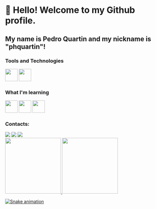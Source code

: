 # 👋 Hello! Welcome to my Github profile.
## My name is Pedro Quartin and my nickname is "phquartin"!

### Tools and Technologies

<img loading="lazy" src="https://cdn.jsdelivr.net/gh/devicons/devicon/icons/git/git-original.svg" width="40" height="40"/> <img src="https://cdn.jsdelivr.net/gh/devicons/devicon@latest/icons/jetbrains/jetbrains-original.svg" width="40" height="40" />
          

### What I'm learning

<img loading="lazy" src="https://cdn.jsdelivr.net/gh/devicons/devicon/icons/java/java-original.svg" width="40" height="40"/> <img loading="lazy" src="https://cdn.jsdelivr.net/gh/devicons/devicon/icons/linux/linux-original.svg" width="40" height="40"/> <img src="https://cdn.jsdelivr.net/gh/devicons/devicon@latest/icons/python/python-original.svg" width="40" height="40"/>

### Contacts:

<div>
<a href="https://www.instagram.com/pedrohquartin/" target="_blank"><img loading="lazy" src="https://img.shields.io/badge/-Instagram-%23E4405F?style=for-the-badge&logo=instagram&logoColor=white" target="_blank"></a>
<a href = "mailto:phquartin@gmail.com"><img loading="lazy" src="https://img.shields.io/badge/Gmail-D14836?style=for-the-badge&logo=gmail&logoColor=white" target="_blank"></a>
<a href="https://www.linkedin.com/in/pedroquartin/" target="_blank"><img loading="lazy" src="https://img.shields.io/badge/-LinkedIn-%230077B5?style=for-the-badge&logo=linkedin&logoColor=white" target="_blank"></a>   
</div>
          
<div>
<a href="https://github.com/seu-usuário-aqui">
<img loading="lazy" height="180em" src="https://github-readme-stats.vercel.app/api/top-langs/?username=phquartin&layout=compact&langs_count=7&theme=dracula"/>
<img loading="lazy" height="180em" src="https://github-readme-stats.vercel.app/api?username=phquartin&show_icons=true&theme=dracula&include_all_commits=true&count_private=true"/>
</div>

![Snake animation](https://github.com/phquartin/phquartin/blob/output/github-contribution-grid-snake.svg)

